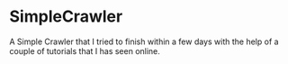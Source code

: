 # SimpleCrawler
A Simple Crawler that I tried to finish within a few days with the help of a couple of tutorials that I has seen online. 
